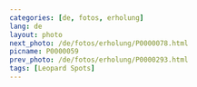 ```yaml
---
categories: [de, fotos, erholung]
lang: de
layout: photo
next_photo: /de/fotos/erholung/P0000078.html
picname: P0000059
prev_photo: /de/fotos/erholung/P0000293.html
tags: [Leopard Spots]
---
```

